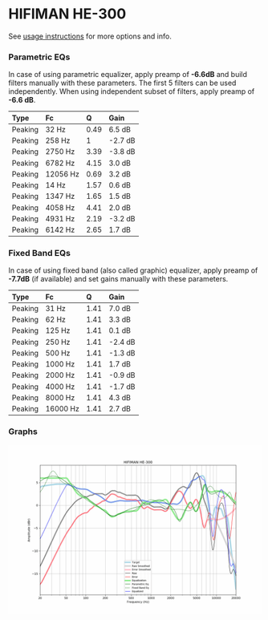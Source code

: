 # HIFIMAN HE-300
See [usage instructions](https://github.com/jaakkopasanen/AutoEq#usage) for more options and info.

### Parametric EQs
In case of using parametric equalizer, apply preamp of **-6.6dB** and build filters manually
with these parameters. The first 5 filters can be used independently.
When using independent subset of filters, apply preamp of **-6.6 dB**.

| Type    | Fc       |    Q | Gain    |
|:--------|:---------|:-----|:--------|
| Peaking | 32 Hz    | 0.49 | 6.5 dB  |
| Peaking | 258 Hz   | 1    | -2.7 dB |
| Peaking | 2750 Hz  | 3.39 | -3.8 dB |
| Peaking | 6782 Hz  | 4.15 | 3.0 dB  |
| Peaking | 12056 Hz | 0.69 | 3.2 dB  |
| Peaking | 14 Hz    | 1.57 | 0.6 dB  |
| Peaking | 1347 Hz  | 1.65 | 1.5 dB  |
| Peaking | 4058 Hz  | 4.41 | 2.0 dB  |
| Peaking | 4931 Hz  | 2.19 | -3.2 dB |
| Peaking | 6142 Hz  | 2.65 | 1.7 dB  |

### Fixed Band EQs
In case of using fixed band (also called graphic) equalizer, apply preamp of **-7.7dB**
(if available) and set gains manually with these parameters.

| Type    | Fc       |    Q | Gain    |
|:--------|:---------|:-----|:--------|
| Peaking | 31 Hz    | 1.41 | 7.0 dB  |
| Peaking | 62 Hz    | 1.41 | 3.3 dB  |
| Peaking | 125 Hz   | 1.41 | 0.1 dB  |
| Peaking | 250 Hz   | 1.41 | -2.4 dB |
| Peaking | 500 Hz   | 1.41 | -1.3 dB |
| Peaking | 1000 Hz  | 1.41 | 1.7 dB  |
| Peaking | 2000 Hz  | 1.41 | -0.9 dB |
| Peaking | 4000 Hz  | 1.41 | -1.7 dB |
| Peaking | 8000 Hz  | 1.41 | 4.3 dB  |
| Peaking | 16000 Hz | 1.41 | 2.7 dB  |

### Graphs
![](./HIFIMAN%20HE-300.png)